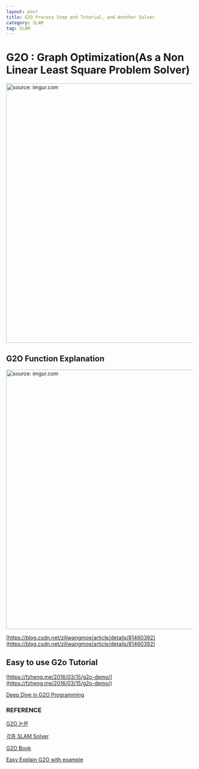 ```yaml
---
layout: post
title: G2O Process Step and Tutorial, and Another Solver
category: SLAM
tag: SLAM
---
```


# G2O : Graph Optimization(As a Non Linear Least Square Problem Solver)

<a href="https://postimg.cc/KRqQBKbM"><img src="https://i.postimg.cc/zG5MmWP0/Screen-Shot-2022-02-12-at-6-50-12-PM.png" width="700px" title="source: imgur.com" /><a>


## G2O Function Explanation

<a href="https://postimg.cc/QBkTgP7y"><img src="https://i.postimg.cc/q7WxrHv4/g2o-general-graph-optimization-Framework.jpg" width="700px" title="source: imgur.com" /><a>


[https://blog.csdn.net/ziliwangmoe/article/details/81460392](https://blog.csdn.net/ziliwangmoe/article/details/81460392)

## Easy to use G2o Tutorial

[https://fzheng.me/2016/03/15/g2o-demo/](https://fzheng.me/2016/03/15/g2o-demo/)

[Deep Dive in G2O Programming](https://www.programmerall.com/article/8141583525/)

### REFERENCE

[G2O 논문](https://www.cct.lsu.edu/~kzhang/papers/g2o.pdf)

[각종 SLAM Solver](http://www.cv-learn.com/20210607-solvers/)

[G2O Book](http://mdh.diva-portal.org/smash/get/diva2:934179/FULLTEXT01.pdf)

[Easy Explain G2O with example](https://cse.sc.edu/~yiannisr/774/2015/g2o.pdf)
